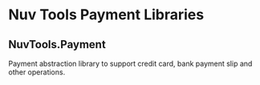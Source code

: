 # Nuv Tools Payment Libraries

## NuvTools.Payment
Payment abstraction library to support credit card, bank payment slip and other operations.